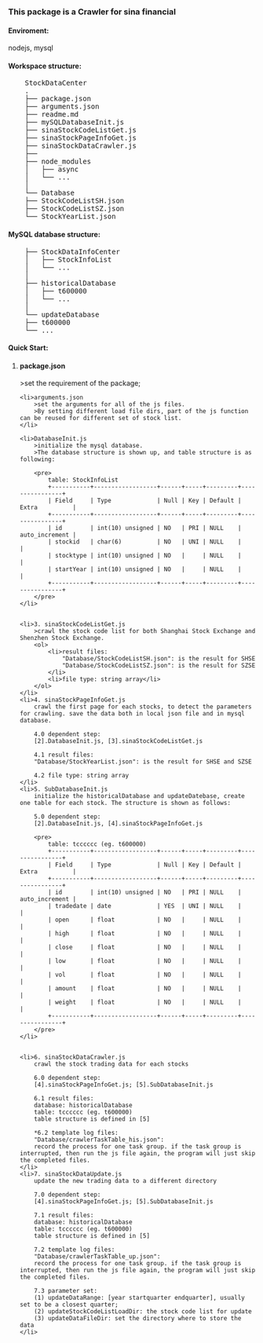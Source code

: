 <h3>This package is a Crawler for sina financial</h3>

<h4>Enviroment:</h4>
nodejs, mysql

<h4>Workspace structure:</h4>

<pre>
	StockDataCenter
	.  
	├── package.json
	├── arguments.json
	├── readme.md
	├── mySQLDatabaseInit.js
	├── sinaStockCodeListGet.js
	├── sinaStockPageInfoGet.js
	├── sinaStockDataCrawler.js
	├── 
	├── node_modules  
	│   ├── async  
	│   └── ... 
	│	
	└── Database  
	├── StockCodeListSH.json
	├── StockCodeListSZ.json
	└── StockYearList.json
</pre>

<h4>MySQL database structure:</h4>

<pre>
	├── StockDataInfoCenter
	│   ├── StockInfoList
	│   └── ... 
	│
	├── historicalDatabase
	│   ├── t600000
	│   └── ... 
	│
	└── updateDatabase
	├── t600000
	└── ... 
</pre>


<h4>Quick Start:</h4>
<ol>
	<li>
		<h4>package.json</h4>
		>set the requirement of the package;
	</li>

	<li>arguments.json
		>set the arguments for all of the js files.
		>By setting different load file dirs, part of the js function can be reused for different set of stock list.
	</li>

	<li>DatabaseInit.js
		>initialize the mysql database.
		>The database structure is shown up, and table structure is as following:

		<pre>
			table: StockInfoList
			+-----------+------------------+------+-----+---------+----------------+
			| Field     | Type             | Null | Key | Default | Extra          |
			+-----------+------------------+------+-----+---------+----------------+
			| id        | int(10) unsigned | NO   | PRI | NULL    | auto_increment |
			| stockid   | char(6)          | NO   | UNI | NULL    |                |
			| stocktype | int(10) unsigned | NO   |     | NULL    |                |
			| startYear | int(10) unsigned | NO   |     | NULL    |                |
			+-----------+------------------+------+-----+---------+----------------+
		</pre>
	</li>


	<li>3. sinaStockCodeListGet.js
		>crawl the stock code list for both Shanghai Stock Exchange and Shenzhen Stock Exchange.
		<ol>
			<li>result files:
				"Database/StockCodeListSH.json": is the result for SHSE
				"Database/StockCodeListSZ.json": is the result for SZSE
			</li>
			<li>file type: string array</li>
		</ol>
	</li>
	<li>4. sinaStockPageInfoGet.js
		crawl the first page for each stocks, to detect the parameters for crawling. save the data both in local json file and in mysql database.

		4.0 dependent step:
		[2].DatabaseInit.js, [3].sinaStockCodeListGet.js

		4.1 result files:
		"Database/StockYearList.json": is the result for SHSE and SZSE

		4.2 file type: string array
	</li>
	<li>5. SubDatabaseInit.js
		initialize the historicalDatabase and updateDatebase, create one table for each stock. The structure is shown as follows:

		5.0 dependent step:
		[2].DatabaseInit.js, [4].sinaStockPageInfoGet.js

		<pre>
			table: tcccccc (eg. t600000)
			+-----------+------------------+------+-----+---------+----------------+
			| Field     | Type             | Null | Key | Default | Extra          |
			+-----------+------------------+------+-----+---------+----------------+
			| id        | int(10) unsigned | NO   | PRI | NULL    | auto_increment |
			| tradedate | date             | YES  | UNI | NULL    |                |
			| open      | float            | NO   |     | NULL    |                |
			| high      | float            | NO   |     | NULL    |                |
			| close     | float            | NO   |     | NULL    |                |
			| low       | float            | NO   |     | NULL    |                |
			| vol       | float            | NO   |     | NULL    |                |
			| amount    | float            | NO   |     | NULL    |                |
			| weight    | float            | NO   |     | NULL    |                |
			+-----------+------------------+------+-----+---------+----------------+
		</pre>
	</li>


	<li>6. sinaStockDataCrawler.js
		crawl the stock trading data for each stocks

		6.0 dependent step:
		[4].sinaStockPageInfoGet.js; [5].SubDatabaseInit.js

		6.1 result files:
		database: historicalDatabase
		table: tcccccc (eg. t600000)
		table structure is defined in [5]

		*6.2 template log files:
		"Database/crawlerTaskTable_his.json":
		record the process for one task group. if the task group is interrupted, then run the js file again, the program will just skip the completed files.
	</li>
	<li>7. sinaStockDataUpdate.js
		update the new trading data to a different directory

		7.0 dependent step:
		[4].sinaStockPageInfoGet.js; [5].SubDatabaseInit.js

		7.1 result files:
		database: historicalDatabase
		table: tcccccc (eg. t600000)
		table structure is defined in [5]

		7.2 template log files:
		"Database/crawlerTaskTable_up.json":
		record the process for one task group. if the task group is interrupted, then run the js file again, the program will just skip the completed files.

		7.3 parameter set:
		(1) updateDataRange: [year startquarter endquarter], usually set to be a closest quarter;
		(2) updateStockCodeListLoadDir: the stock code list for update
		(3) updateDataFileDir: set the directory where to store the data
	</li>
</ol>
